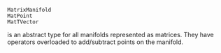 ```@docs
MatrixManifold
MatPoint
MatTVector
```
is an abstract type for all manifolds represented as matrices. They have
operators overloaded to add/subtract points on the manifold.
